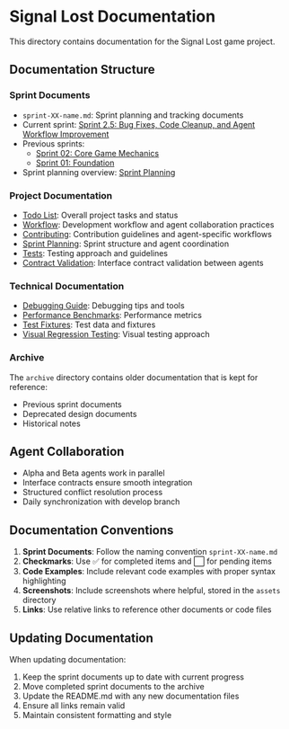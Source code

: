 # Signal Lost Documentation

This directory contains documentation for the Signal Lost game project.

## Documentation Structure

### Sprint Documents
- `sprint-XX-name.md`: Sprint planning and tracking documents
- Current sprint: [Sprint 2.5: Bug Fixes, Code Cleanup, and Agent Workflow Improvement](./sprint-2.5-bugfixes-workflow.md)
- Previous sprints:
  - [Sprint 02: Core Game Mechanics](./sprint-02-core-mechanics.md)
  - [Sprint 01: Foundation](./sprint-01-foundation.md)
- Sprint planning overview: [Sprint Planning](./sprint-planning.md)

### Project Documentation
- [Todo List](./todo.md): Overall project tasks and status
- [Workflow](./workflow.md): Development workflow and agent collaboration practices
- [Contributing](../CONTRIBUTING.md): Contribution guidelines and agent-specific workflows
- [Sprint Planning](./sprint-planning.md): Sprint structure and agent coordination
- [Tests](./tests.md): Testing approach and guidelines
- [Contract Validation](./contract-validation.md): Interface contract validation between agents

### Technical Documentation
- [Debugging Guide](./debugging-guide.md): Debugging tips and tools
- [Performance Benchmarks](./performance-benchmarks.md): Performance metrics
- [Test Fixtures](./test-fixtures.md): Test data and fixtures
- [Visual Regression Testing](./visual-regression-testing.md): Visual testing approach

### Archive
The `archive` directory contains older documentation that is kept for reference:
- Previous sprint documents
- Deprecated design documents
- Historical notes

## Agent Collaboration
- Alpha and Beta agents work in parallel
- Interface contracts ensure smooth integration
- Structured conflict resolution process
- Daily synchronization with develop branch

## Documentation Conventions

1. **Sprint Documents**: Follow the naming convention `sprint-XX-name.md`
2. **Checkmarks**: Use ✅ for completed items and ⬜ for pending items
3. **Code Examples**: Include relevant code examples with proper syntax highlighting
4. **Screenshots**: Include screenshots where helpful, stored in the `assets` directory
5. **Links**: Use relative links to reference other documents or code files

## Updating Documentation

When updating documentation:
1. Keep the sprint documents up to date with current progress
2. Move completed sprint documents to the archive
3. Update the README.md with any new documentation files
4. Ensure all links remain valid
5. Maintain consistent formatting and style


